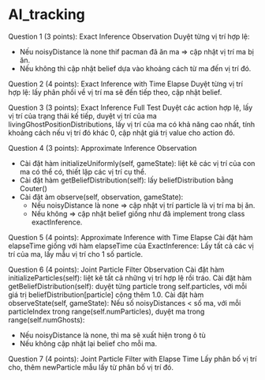 # AI_tracking
Question 1 (3 points): Exact Inference Observation
Duyệt từng vị trí hợp lệ:
  + Nếu noisyDistance là none thif pacman đã ăn ma => cập nhật vị trí ma bị ăn. 
  + Nếu không thì cập nhật belief dựa vào khoảng cách từ ma đến vị trí đó.

Question 2 (4 points): Exact Inference with Time Elapse
Duyệt từng vị trí hợp lệ: lấy phân phối về vị trí ma sẽ đến tiếp theo, cập nhật belief.

Question 3 (3 points): Exact Inference Full Test
Duyệt các action hợp lệ, lấy vị trí của trạng thái kế tiếp, 
duyệt vị trí của ma livingGhostPositionDistributions, lấy vị trí của ma có khả năng cao nhất, tính khoảng cách 
nếu vị trí đó khác 0, cập nhật giá trị value cho action đó.

Question 4 (3 points): Approximate Inference Observation
- Cài đặt hàm initializeUniformly(self, gameState): liệt kê các vị trí của con ma có thể có, thiết lập các vị trí cụ thể.
- Cài đặt hàm getBeliefDistribution(self): lấy beliefDistribution bằng Couter()
- Cài đặt àm observe(self, observation, gameState):
    + Nếu noisyDistance là none => cập nhật vị trí particle là vị trí ma bị ăn. 
    + Nếu không => cập nhật belief giống như đã implement trong class exactInference.
    
Question 5 (4 points): Approximate Inference with Time Elapse
Cài đặt hàm elapseTime giống với hàm elapseTime của ExactInference:
Lấy tất cả các vị trí của ma, lấy mẫu vị trí cho 1 số particle.

Question 6 (4 points): Joint Particle Filter Observation
Cài đặt hàm initializeParticles(self): liệt kê tất cả những vị trí hợp lệ rồi tráo.
Cài đặt hàm getBeliefDistribution(self): duyệt từng particle trong self.particles, với mỗi giá trị beliefDistribution[particle] cộng thêm 1.0.
Cài đặt hàm observeState(self, gameState): Nếu số noisyDistances < số ma, với mỗi particleIndex trong range(self.numParticles), duyệt ma trong range(self.numGhosts): 
 + Nếu noisyDistance là none, thì ma sẽ xuất hiện trong ô tù 
 + Nếu không cập nhật lại belief cho mỗi ma. 
 
Question 7 (4 points): Joint Particle Filter with Elapse Time
 Lấy phân bố vị trí cho, thêm newParticle mẫu lấy từ phân bố vị trí đó.

